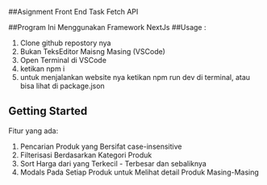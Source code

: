 ##Asignment Front End Task Fetch API 

##Program Ini Menggunakan Framework NextJs
##Usage :
1. Clone github repostory nya
2. Bukan TeksEditor Maisng Masing (VSCode)
3. Open Terminal di VSCode
4. ketikan npm i
5. untuk menjalankan website nya ketikan npm run dev di terminal, atau bisa lihat di package.json
   
## Getting Started
Fitur yang ada:
1. Pencarian Produk yang Bersifat case-insensitive
2. Filterisasi Berdasarkan Kategori Produk
3. Sort Harga dari yang Terkecil - Terbesar dan sebaliknya
4. Modals Pada Setiap Produk untuk Melihat detail Produk Masing-Masing

